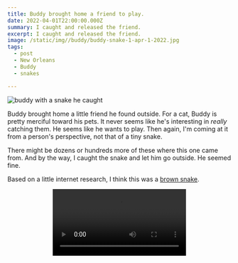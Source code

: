 ```yaml
---
title: Buddy brought home a friend to play.
date: 2022-04-01T22:00:00.000Z
summary: I caught and released the friend.
excerpt: I caught and released the friend.
image: /static/img//buddy/buddy-snake-1-apr-1-2022.jpg
tags:
  - post
  - New Orleans
  - Buddy
  - snakes

---
```


![buddy with a snake he caught](/static/img/buddy/buddy-snake-1-apr-1-2022.jpg)

Buddy brought home a little friend he found outside. For a cat, Buddy is pretty merciful toward his pets. It never seems like he's interesting in _really_ catching them. He seems like he wants to play. Then again, I'm coming at it from a person's perspective, not that of a tiny snake.

There might be dozens or hundreds more of these where this one came from. And by the way, I caught the snake and let him go outside. He seemed fine.

Based on a little internet research, I think this was a [brown snake](https://www.louisianasportsman.com/field-notes/snake-i-d-louisianas-snakes-identified).

<div style="width: 100%; text-align: center;">
<video autoplay loop>
  <source type="video/mp4" src="/static/video/buddy-snake-apr-1-2022.mp4"></source>
  <p>Your browser does not support the video element.</p>
</video>
</div>